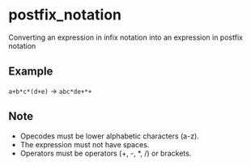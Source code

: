 # postfix_notation
Converting an expression in infix notation into an expression in postfix notation

## Example
`a+b*c*(d+e)` → `abc*de+*+`

## Note
- Opecodes must be lower alphabetic characters (a-z).
- The expression must not have spaces.
- Operators must be operators (+, -, *, /) or brackets.
